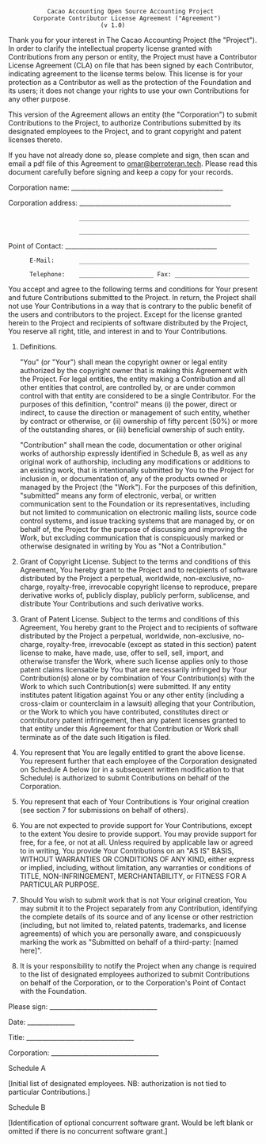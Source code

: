 
               Cacao Accounting Open Source Accounting Project
           Corporate Contributor License Agreement ("Agreement")
                              (v 1.0)


   Thank you for your interest in The Cacao Accounting Project (the
   "Project"). In order to clarify the intellectual property license
   granted with Contributions from any person or entity, the Project
   must have a Contributor License Agreement (CLA) on file that has been
   signed by each Contributor, indicating agreement to the license terms
   below. This license is for your protection as a Contributor as well
   as the protection of the Foundation and its users; it does not change
   your rights to use your own Contributions for any other purpose.

   This version of the Agreement allows an entity (the "Corporation") to
   submit Contributions to the Project, to authorize Contributions
   submitted by its designated employees to the Project, and to grant
   copyright and patent licenses thereto.

   If you have not already done so, please complete and sign, then scan and
   email a pdf file of this Agreement to omar@berroteran.tech. Please read
   this document carefully before signing and keep a copy for your records.

   Corporation name:    ________________________________________________

   Corporation address: ________________________________________________

                        ________________________________________________

                        ________________________________________________

   Point of Contact:    ________________________________________________

          E-Mail:       ________________________________________________

          Telephone:    _____________________ Fax: _____________________


   You accept and agree to the following terms and conditions for Your
   present and future Contributions submitted to the Project. In
   return, the Project shall not use Your Contributions in a way that
   is contrary to the public benefit of the users and contributors to the
   project. Except for the license granted herein to the Project and recipients of
   software distributed by the Project, You reserve all right, title,
   and interest in and to Your Contributions.

   1. Definitions.

      "You" (or "Your") shall mean the copyright owner or legal entity
      authorized by the copyright owner that is making this Agreement
      with the Project. For legal entities, the entity making a
      Contribution and all other entities that control, are controlled by,
      or are under common control with that entity are considered to be a
      single Contributor. For the purposes of this definition, "control"
      means (i) the power, direct or indirect, to cause the direction or
      management of such entity, whether by contract or otherwise, or
      (ii) ownership of fifty percent (50%) or more of the outstanding
      shares, or (iii) beneficial ownership of such entity.

      "Contribution" shall mean the code, documentation or other original
      works of authorship expressly identified in Schedule B, as well as
      any original work of authorship, including
      any modifications or additions to an existing work, that is intentionally
      submitted by You to the Project for inclusion in, or
      documentation of, any of the products owned or managed by the
      Project (the "Work"). For the purposes of this definition,
      "submitted" means any form of electronic, verbal, or written
      communication sent to the Foundation or its representatives,
      including but not limited to communication on electronic mailing
      lists, source code control systems, and issue tracking systems
      that are managed by, or on behalf of, the Project for the
      purpose of discussing and improving the Work, but excluding
      communication that is conspicuously marked or otherwise designated
      in writing by You as "Not a Contribution."

   2. Grant of Copyright License. Subject to the terms and conditions
      of this Agreement, You hereby grant to the Project and to
      recipients of software distributed by the Project a perpetual,
      worldwide, non-exclusive, no-charge, royalty-free, irrevocable
      copyright license to reproduce, prepare derivative works of,
      publicly display, publicly perform, sublicense, and distribute
      Your Contributions and such derivative works.

   3. Grant of Patent License. Subject to the terms and conditions of
      this Agreement, You hereby grant to the Project and to recipients
      of software distributed by the Project a perpetual, worldwide,
      non-exclusive, no-charge, royalty-free, irrevocable (except as
      stated in this section) patent license to make, have made, use,
      offer to sell, sell, import, and otherwise transfer the Work,
      where such license applies only to those patent claims licensable
      by You that are necessarily infringed by Your Contribution(s)
      alone or by combination of Your Contribution(s) with the Work to
      which such Contribution(s) were submitted. If any entity institutes
      patent litigation against You or any other entity (including a
      cross-claim or counterclaim in a lawsuit) alleging that your
      Contribution, or the Work to which you have contributed, constitutes
      direct or contributory patent infringement, then any patent licenses
      granted to that entity under this Agreement for that Contribution or
      Work shall terminate as of the date such litigation is filed.

   4. You represent that You are legally entitled to grant the above
      license. You represent further that each employee of the
      Corporation designated on Schedule A below (or in a subsequent
      written modification to that Schedule) is authorized to submit
      Contributions on behalf of the Corporation.

   5. You represent that each of Your Contributions is Your original
      creation (see section 7 for submissions on behalf of others).

   6. You are not expected to provide support for Your Contributions,
      except to the extent You desire to provide support. You may provide
      support for free, for a fee, or not at all. Unless required by
      applicable law or agreed to in writing, You provide Your
      Contributions on an "AS IS" BASIS, WITHOUT WARRANTIES OR CONDITIONS
      OF ANY KIND, either express or implied, including, without
      limitation, any warranties or conditions of TITLE, NON-INFRINGEMENT,
      MERCHANTABILITY, or FITNESS FOR A PARTICULAR PURPOSE.

   7. Should You wish to submit work that is not Your original creation,
      You may submit it to the Project separately from any
      Contribution, identifying the complete details of its source and
      of any license or other restriction (including, but not limited
      to, related patents, trademarks, and license agreements) of which
      you are personally aware, and conspicuously marking the work as
      "Submitted on behalf of a third-party: [named here]".

   8. It is your responsibility to notify the Project when any change
      is required to the list of designated employees authorized to submit
      Contributions on behalf of the Corporation, or to the Corporation's
      Point of Contact with the Foundation.



   Please sign: __________________________________

   Date: _______________

   Title: __________________________________

   Corporation: __________________________________


Schedule A

   [Initial list of designated employees.  NB: authorization is not
    tied to particular Contributions.]




Schedule B

   [Identification of optional concurrent software grant.  Would be
    left blank or omitted if there is no concurrent software grant.]


